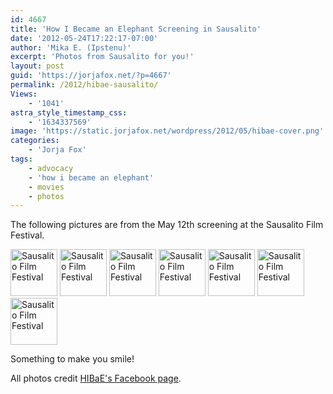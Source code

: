 ```yaml
---
id: 4667
title: 'How I Became an Elephant Screening in Sausalito'
date: '2012-05-24T17:22:17-07:00'
author: 'Mika E. (Ipstenu)'
excerpt: 'Photos from Sausalito for you!'
layout: post
guid: 'https://jorjafox.net/?p=4667'
permalink: /2012/hibae-sausalito/
Views:
    - '1041'
astra_style_timestamp_css:
    - '1634337569'
image: 'https://static.jorjafox.net/wordpress/2012/05/hibae-cover.png'
categories:
    - 'Jorja Fox'
tags:
    - advocacy
    - 'how i became an elephant'
    - movies
    - photos
---
```


The following pictures are from the May 12th screening at the Sausalito Film Festival.

<a title="Sausalito Film Festival" href="https://jorjafox.net/gallery/pub/filmfest/20120512-hibae/sausalito-001.jpg"><img src="https://jorjafox.net/gallery/cache/pub/filmfest/20120512-hibae/sausalito-001_200_cw200_ch200_thumb.jpg" alt="Sausalito Film Festival" width="75" height="75" /></a> <a title="Sausalito Film Festival" href="https://jorjafox.net/gallery/pub/filmfest/20120512-hibae/sausalito-002.jpg"><img src="https://jorjafox.net/gallery/cache/pub/filmfest/20120512-hibae/sausalito-002_200_cw200_ch200_thumb.jpg" alt="Sausalito Film Festival" width="75" height="75" /></a> <a title="Sausalito Film Festival" href="https://jorjafox.net/gallery/pub/filmfest/20120512-hibae/sausalito-003.jpg"><img src="https://jorjafox.net/gallery/cache/pub/filmfest/20120512-hibae/sausalito-003_200_cw200_ch200_thumb.jpg" alt="Sausalito Film Festival" width="75" height="75" /></a> <a title="Sausalito Film Festival" href="https://jorjafox.net/gallery/pub/filmfest/20120512-hibae/sausalito-004.jpg"><img src="https://jorjafox.net/gallery/cache/pub/filmfest/20120512-hibae/sausalito-004_200_cw200_ch200_thumb.jpg" alt="Sausalito Film Festival" width="75" height="75" /></a> <a title="Sausalito Film Festival" href="https://jorjafox.net/gallery/pub/filmfest/20120512-hibae/sausalito-005.jpg"><img src="https://jorjafox.net/gallery/cache/pub/filmfest/20120512-hibae/sausalito-005_200_cw200_ch200_thumb.jpg" alt="Sausalito Film Festival" width="75" height="75" /></a> <a title="Sausalito Film Festival" href="https://jorjafox.net/gallery/pub/filmfest/20120512-hibae/sausalito-006.jpg"><img src="https://jorjafox.net/gallery/cache/pub/filmfest/20120512-hibae/sausalito-006_200_cw200_ch200_thumb.jpg" alt="Sausalito Film Festival" width="75" height="75" /></a> <a title="Sausalito Film Festival" href="https://jorjafox.net/gallery/pub/filmfest/20120512-hibae/sausalito-007.jpg"><img src="https://jorjafox.net/gallery/cache/pub/filmfest/20120512-hibae/sausalito-007_200_cw200_ch200_thumb.jpg" alt="Sausalito Film Festival" width="75" height="75" /></a>

Something to make you smile!

All photos credit <a href="https://www.facebook.com/HowIBecameAnElephant">HIBaE's Facebook page</a>.